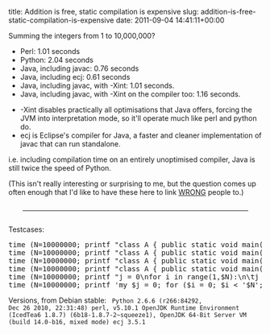 title: Addition is free, static compilation is expensive
slug: addition-is-free-static-compilation-is-expensive
date: 2011-09-04 14:41:11+00:00

Summing the integers from 1 to 10,000,000?

<ul>
<li>Perl: 1.01 seconds</li>
<li>Python: 2.04 seconds</li>
<li>Java, including javac: 0.76 seconds</li>
<li>Java, including ecj: 0.61 seconds</li>
<li>Java, including javac, with -Xint: 1.01 seconds.</li>
<li>Java, including javac, with -Xint on the compiler too: 1.16 seconds.</li>
</ul>

<ul>
<li>-Xint disables practically all optimisations that Java offers, forcing the JVM into interpretation mode, so it'll operate much like perl and python do.</li>
<li>ecj is Eclipse's compiler for Java, a faster and cleaner implementation of javac that can run standalone.</li>
</ul>

i.e. including compilation time on an entirely unoptimised compiler, Java is still twice the speed of Python.

(This isn't really interesting or surprising to me, but the question comes up often enough that I'd like to have these here to link <a href="http://xkcd.com/386/">WRONG</a> people to.)

<!--more-->
<hr style="margin: 2em"/>

Testcases:
<pre>
time (N=10000000; printf "class A { public static void main(String... arg) { long j = 0; for(long i = 0; i < $N; ++i) { j += i; } System.out.println(j); } }" > A.java && javac A.java && java A)
time (N=10000000; printf "class A { public static void main(String... arg) { long j = 0; for(long i = 0; i < $N; ++i) { j += i; } System.out.println(j); } }" > A.java && javac A.java && java -Xint A)
time (N=10000000; printf "class A { public static void main(String... arg) { long j = 0; for(long i = 0; i < $N; ++i) { j += i; } System.out.println(j); } }" > A.java && javac -J-Xint A.java && java -Xint A)
time (N=10000000; printf "class A { public static void main(String... arg) { long j = 0; for(long i = 0; i < $N; ++i) { j += i; } System.out.println(j); } }" > A.java && java -jar ecj.jar -source 1.5 A.java && java A)
time (N=10000000; printf "j = 0\nfor i in range(1,$N):\n\tj = j + i\nprint j" | python -)
time (N=10000000; printf 'my $j = 0; for ($i = 0; $i < '$N'; ++$i){ $j += $i; } print $j' | perl -w)
</pre>


Versions, from Debian stable:
</code><code>
Python 2.6.6 (r266:84292, Dec 26 2010, 22:31:48)
perl, v5.10.1
OpenJDK Runtime Environment (IcedTea6 1.8.7) (6b18-1.8.7-2~squeeze1), OpenJDK 64-Bit Server VM (build 14.0-b16, mixed mode)
ecj 3.5.1
</pre>